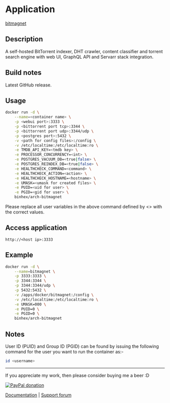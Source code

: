 # Application

[bitmagnet](https://github.com/bitmagnet-io/bitmagnet)

## Description

A self-hosted BitTorrent indexer, DHT crawler, content classifier and torrent
search engine with web UI, GraphQL API and Servarr stack integration.

## Build notes

Latest GitHub release.

## Usage

```bash
docker run -d \
    --name=<container name> \
    -p <webui port>:3333 \
    -p <bittorrent port tcp>:3344 \
    -p <bittorrent port udp>:3344/udp \
    -p <postgres port>:5432 \
    -v <path for config files>:/config \
    -v /etc/localtime:/etc/localtime:ro \
    -e TMDB_API_KEY=<tmdb key> \
    -e PROCESSOR_CONCURRENCY=<int> \
    -e POSTGRES_VACUUM_DB=<true|false> \
    -e POSTGRES_REINDEX_DB=<true|false> \
    -e HEALTHCHECK_COMMAND=<command> \
    -e HEALTHCHECK_ACTION=<action> \
    -e HEALTHCHECK_HOSTNAME=<hostname> \
    -e UMASK=<umask for created files> \
    -e PUID=<uid for user> \
    -e PGID=<gid for user> \
    binhex/arch-bitmagnet
```

Please replace all user variables in the above command defined by <> with the
correct values.

## Access application

`http://<host ip>:3333`

## Example

```bash
docker run -d \
    --name=bitmagnet \
    -p 3333:3333 \
    -p 3344:3344 \
    -p 3344:3344/udp \
    -p 5432:5432 \
    -v /apps/docker/bitmagnet:/config \
    -v /etc/localtime:/etc/localtime:ro \
    -e UMASK=000 \
    -e PUID=0 \
    -e PGID=0 \
    binhex/arch-bitmagnet
```

## Notes

User ID (PUID) and Group ID (PGID) can be found by issuing the following
command for the user you want to run the container as:-

```bash
id <username>
```

___
If you appreciate my work, then please consider buying me a beer  :D

[![PayPal donation](https://www.paypal.com/en_US/i/btn/btn_donate_SM.gif)](https://www.paypal.com/cgi-bin/webscr?cmd=_s-xclick&hosted_button_id=MM5E27UX6AUU4)

[Documentation](https://github.com/binhex/documentation) | [Support forum](https://forums.unraid.net/topic/174999-support-binhex-bitmagnet)
